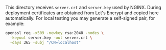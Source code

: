 This directory receives `server.crt` and `server.key` used by NGINX.
During deployment certificates are obtained from Let's Encrypt
and copied here automatically. For local testing you may
generate a self-signed pair, for example:

```bash
openssl req -x509 -newkey rsa:2048 -nodes \
  -keyout server.key -out server.crt \
  -days 365 -subj "/CN=localhost"
```
